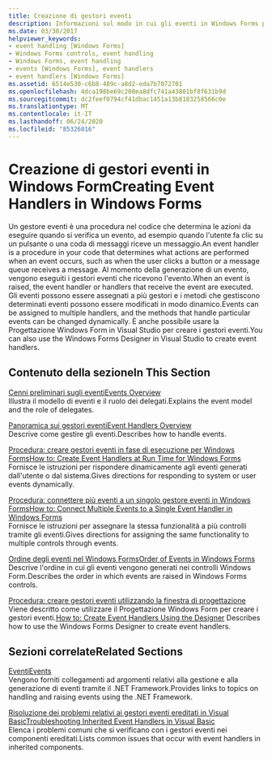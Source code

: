 ```yaml
---
title: Creazione di gestori eventi
description: Informazioni sul modo in cui gli eventi in Windows Forms possono essere assegnati a più gestori e sul modo in cui i metodi che gestiscono determinati eventi possono essere modificati dinamicamente.
ms.date: 03/30/2017
helpviewer_keywords:
- event handling [Windows Forms]
- Windows Forms controls, event handling
- Windows Forms, event handling
- events [Windows Forms], event handlers
- event handlers [Windows Forms]
ms.assetid: 6514e530-c6b8-489c-a8d2-eda7b7072701
ms.openlocfilehash: 4dca198be69c200ea8dfc741a43801bf8f631b9d
ms.sourcegitcommit: dc2feef0794cf41dbac1451a13b8183258566c0e
ms.translationtype: MT
ms.contentlocale: it-IT
ms.lasthandoff: 06/24/2020
ms.locfileid: "85326016"
---
```

# <a name="creating-event-handlers-in-windows-forms"></a><span data-ttu-id="88c70-103">Creazione di gestori eventi in Windows Form</span><span class="sxs-lookup"><span data-stu-id="88c70-103">Creating Event Handlers in Windows Forms</span></span>

<span data-ttu-id="88c70-104">Un gestore eventi è una procedura nel codice che determina le azioni da eseguire quando si verifica un evento, ad esempio quando l'utente fa clic su un pulsante o una coda di messaggi riceve un messaggio.</span><span class="sxs-lookup"><span data-stu-id="88c70-104">An event handler is a procedure in your code that determines what actions are performed when an event occurs, such as when the user clicks a button or a message queue receives a message.</span></span> <span data-ttu-id="88c70-105">Al momento della generazione di un evento, vengono eseguiti i gestori eventi che ricevono l'evento.</span><span class="sxs-lookup"><span data-stu-id="88c70-105">When an event is raised, the event handler or handlers that receive the event are executed.</span></span> <span data-ttu-id="88c70-106">Gli eventi possono essere assegnati a più gestori e i metodi che gestiscono determinati eventi possono essere modificati in modo dinamico.</span><span class="sxs-lookup"><span data-stu-id="88c70-106">Events can be assigned to multiple handlers, and the methods that handle particular events can be changed dynamically.</span></span> <span data-ttu-id="88c70-107">È anche possibile usare la Progettazione Windows Form in Visual Studio per creare i gestori eventi.</span><span class="sxs-lookup"><span data-stu-id="88c70-107">You can also use the Windows Forms Designer in Visual Studio to create event handlers.</span></span>

## <a name="in-this-section"></a><span data-ttu-id="88c70-108">Contenuto della sezione</span><span class="sxs-lookup"><span data-stu-id="88c70-108">In This Section</span></span>

 <span data-ttu-id="88c70-109">[Cenni preliminari sugli eventi](events-overview-windows-forms.md)</span><span class="sxs-lookup"><span data-stu-id="88c70-109">[Events Overview](events-overview-windows-forms.md)</span></span>\
 <span data-ttu-id="88c70-110">Illustra il modello di eventi e il ruolo dei delegati.</span><span class="sxs-lookup"><span data-stu-id="88c70-110">Explains the event model and the role of delegates.</span></span>

 <span data-ttu-id="88c70-111">[Panoramica sui gestori eventi](event-handlers-overview-windows-forms.md)</span><span class="sxs-lookup"><span data-stu-id="88c70-111">[Event Handlers Overview](event-handlers-overview-windows-forms.md)</span></span>\
 <span data-ttu-id="88c70-112">Descrive come gestire gli eventi.</span><span class="sxs-lookup"><span data-stu-id="88c70-112">Describes how to handle events.</span></span>

 <span data-ttu-id="88c70-113">[Procedura: creare gestori eventi in fase di esecuzione per Windows Forms](how-to-create-event-handlers-at-run-time-for-windows-forms.md)</span><span class="sxs-lookup"><span data-stu-id="88c70-113">[How to: Create Event Handlers at Run Time for Windows Forms](how-to-create-event-handlers-at-run-time-for-windows-forms.md)</span></span>\
 <span data-ttu-id="88c70-114">Fornisce le istruzioni per rispondere dinamicamente agli eventi generati dall'utente o dal sistema.</span><span class="sxs-lookup"><span data-stu-id="88c70-114">Gives directions for responding to system or user events dynamically.</span></span>

 <span data-ttu-id="88c70-115">[Procedura: connettere più eventi a un singolo gestore eventi in Windows Forms](how-to-connect-multiple-events-to-a-single-event-handler-in-windows-forms.md)</span><span class="sxs-lookup"><span data-stu-id="88c70-115">[How to: Connect Multiple Events to a Single Event Handler in Windows Forms](how-to-connect-multiple-events-to-a-single-event-handler-in-windows-forms.md)</span></span>\
 <span data-ttu-id="88c70-116">Fornisce le istruzioni per assegnare la stessa funzionalità a più controlli tramite gli eventi.</span><span class="sxs-lookup"><span data-stu-id="88c70-116">Gives directions for assigning the same functionality to multiple controls through events.</span></span>

 <span data-ttu-id="88c70-117">[Ordine degli eventi nel Windows Forms](order-of-events-in-windows-forms.md)</span><span class="sxs-lookup"><span data-stu-id="88c70-117">[Order of Events in Windows Forms](order-of-events-in-windows-forms.md)</span></span>\
 <span data-ttu-id="88c70-118">Descrive l'ordine in cui gli eventi vengono generati nei controlli Windows Form.</span><span class="sxs-lookup"><span data-stu-id="88c70-118">Describes the order in which events are raised in Windows Forms controls.</span></span>

 <span data-ttu-id="88c70-119">[Procedura: creare gestori eventi utilizzando la finestra di progettazione](https://docs.microsoft.com/previous-versions/visualstudio/visual-studio-2010/zwwsdtbk(v=vs.100)) Viene descritto come utilizzare il Progettazione Windows Form per creare i gestori eventi.</span><span class="sxs-lookup"><span data-stu-id="88c70-119">[How to: Create Event Handlers Using the Designer](https://docs.microsoft.com/previous-versions/visualstudio/visual-studio-2010/zwwsdtbk(v=vs.100)) Describes how to use the Windows Forms Designer to create event handlers.</span></span>

## <a name="related-sections"></a><span data-ttu-id="88c70-120">Sezioni correlate</span><span class="sxs-lookup"><span data-stu-id="88c70-120">Related Sections</span></span>

 <span data-ttu-id="88c70-121">[Eventi](../../standard/events/index.md)</span><span class="sxs-lookup"><span data-stu-id="88c70-121">[Events](../../standard/events/index.md)</span></span>\
 <span data-ttu-id="88c70-122">Vengono forniti collegamenti ad argomenti relativi alla gestione e alla generazione di eventi tramite il .NET Framework.</span><span class="sxs-lookup"><span data-stu-id="88c70-122">Provides links to topics on handling and raising events using the .NET Framework.</span></span>

 <span data-ttu-id="88c70-123">[Risoluzione dei problemi relativi ai gestori eventi ereditati in Visual Basic](../../visual-basic/programming-guide/language-features/events/troubleshooting-inherited-event-handlers.md)</span><span class="sxs-lookup"><span data-stu-id="88c70-123">[Troubleshooting Inherited Event Handlers in Visual Basic](../../visual-basic/programming-guide/language-features/events/troubleshooting-inherited-event-handlers.md)</span></span>\
 <span data-ttu-id="88c70-124">Elenca i problemi comuni che si verificano con i gestori eventi nei componenti ereditati.</span><span class="sxs-lookup"><span data-stu-id="88c70-124">Lists common issues that occur with event handlers in inherited components.</span></span>
